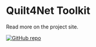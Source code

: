 ﻿# Quilt4Net Toolkit

Read more on the project site.

[![GitHub repo](https://img.shields.io/github/repo-size/Quilt4/Quilt4Net.Toolkit?style=flat&logo=github&logoColor=red&label=Repo)](https://github.com/Quilt4/Quilt4Net.Toolkit)
